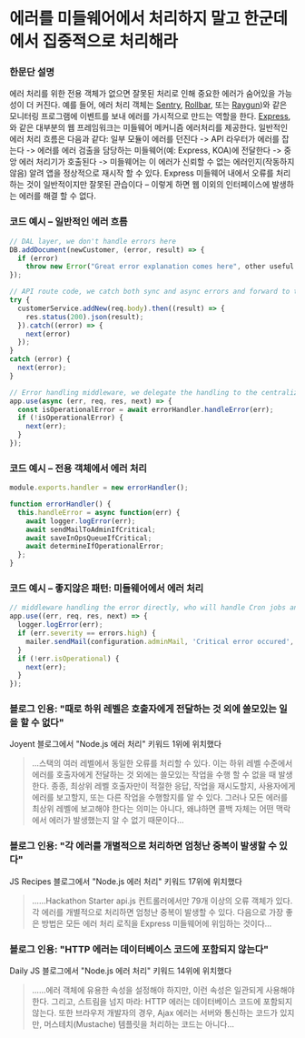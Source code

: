 # 에러를 미들웨어에서 처리하지 말고 한군데에서 집중적으로 처리해라

### 한문단 설명

에러 처리를 위한 전용 객체가 없으면 잘못된 처리로 인해 중요한 에러가 숨어있을 가능성이 더 커진다. 예를 들어, 에러 처리 객체는 [Sentry](https://sentry.io/), [Rollbar](https://rollbar.com/), 또는 [Raygun](https://raygun.com/))와 같은 모니터링 프로그램에 이벤트를 보내 에러를 가시적으로 만드는 역할을 한다. [Express](http://expressjs.com/en/guide/error-handling.html#writing-error-handlers),와 같은 대부분의 웹 프레임워크는 미들웨어 메커니즘 에러처리를 제공한다. 일반적인 에러 처리 흐름은 다음과 같다: 일부 모듈이 에러를 던진다 -> API 라우터가 에러를 잡는다 -> 에러를 에러 검출을 담당하는 미들웨어(예: Express, KOA)에 전달한다 -> 중앙 에러 처리기가 호출된다 -> 미들웨어는 이 에러가 신뢰할 수 없는 에러인지(작동하지 않음) 알려 앱을 정상적으로 재시작 할 수 있다. Express 미들웨어 내에서 오류를 처리하는 것이 일반적이지만 잘못된 관습이다 – 이렇게 하면 웹 이외의 인터페이스에 발생하는 에러를 해결 할 수 없다.

### 코드 예시 – 일반적인 에러 흐름

```javascript
// DAL layer, we don't handle errors here
DB.addDocument(newCustomer, (error, result) => {
  if (error)
    throw new Error("Great error explanation comes here", other useful parameters)
});

// API route code, we catch both sync and async errors and forward to the middleware
try {
  customerService.addNew(req.body).then((result) => {
    res.status(200).json(result);
  }).catch((error) => {
    next(error)
  });
}
catch (error) {
  next(error);
}

// Error handling middleware, we delegate the handling to the centralized error handler
app.use(async (err, req, res, next) => {
  const isOperationalError = await errorHandler.handleError(err);
  if (!isOperationalError) {
    next(err);
  }
});
```

### 코드 예시 – 전용 객체에서 에러 처리

```javascript
module.exports.handler = new errorHandler();

function errorHandler() {
  this.handleError = async function(err) {
    await logger.logError(err);
    await sendMailToAdminIfCritical;
    await saveInOpsQueueIfCritical;
    await determineIfOperationalError;
  };
}
```

### 코드 예시 – 좋지않은 패턴: 미들웨어에서 에러 처리

```javascript
// middleware handling the error directly, who will handle Cron jobs and testing errors?
app.use((err, req, res, next) => {
  logger.logError(err);
  if (err.severity == errors.high) {
    mailer.sendMail(configuration.adminMail, 'Critical error occured', err);
  }
  if (!err.isOperational) {
    next(err);
  }
});
```

### 블로그 인용: "때로 하위 레벨은 호출자에게 전달하는 것 외에 쓸모있는 일을 할 수 없다"

Joyent 블로그에서 "Node.js 에러 처리" 키워드 1위에 위치했다

> …스택의 여러 레벨에서 동일한 오류를 처리할 수 있다. 이는 하위 레벨 수준에서 에러를 호출자에게 전달하는 것 외에는 쓸모있는 작업을 수행 할 수 없을 때 발생한다. 종종, 최상위 레벨 호출자만이 적절한 응답, 작업을 재시도할지, 사용자에게 에러를 보고할지, 또는 다른 작업을 수행할지를 알 수 있다. 그러나 모든 에러를 최상위 레벨에 보고해야 한다는 의미는 아니다, 왜냐하면 콜백 자체는 어떤 맥락에서 에러가 발생했는지 알 수 없기 때문이다…

### 블로그 인용: "각 에러를 개별적으로 처리하면 엄청난 중복이 발생할 수 있다"

JS Recipes 블로그에서 "Node.js 에러 처리" 키워드 17위에 위치했다

> ……Hackathon Starter api.js 컨트롤러에서만 79개 이상의 오류 객체가 있다. 각 에러를 개별적으로 처리하면 엄청난 중복이 발생할 수 있다. 다음으로 가장 좋은 방법은 모든 에러 처리 로직을 Express 미들웨어에 위임하는 것이다…

### 블로그 인용: "HTTP 에러는 데이터베이스 코드에 포함되지 않는다"

Daily JS 블로그에서 "Node.js 에러 처리" 키워드 14위에 위치했다

> ……에러 객체에 유용한 속성을 설정해야 하지만, 이런 속성은 일관되게 사용해야 한다. 그리고, 스트림을 넘지 마라: HTTP 에러는 데이터베이스 코드에 포함되지 않는다. 또한 브라우저 개발자의 경우, Ajax 에러는 서버와 통신하는 코드가 있지만, 머스테치(Mustache) 템플릿을 처리하는 코드는 아니다…